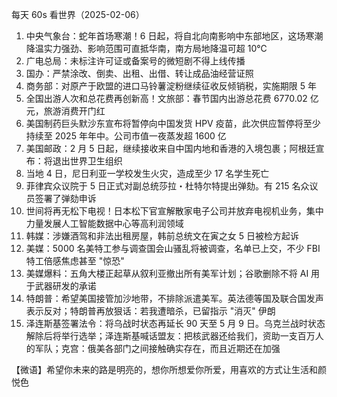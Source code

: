 每天 60s 看世界（2025-02-06）

1. 中央气象台：蛇年首场寒潮！6 日起，将自北向南影响中东部地区，这场寒潮降温实力强劲、影响范围可直抵华南，南方局地降温可超 10℃
2. 广电总局：未标注许可证或备案号的微短剧不得上线传播
3. 国办：严禁涂改、倒卖、出租、出借、转让成品油经营证照
4. 商务部：对原产于欧盟的进口马铃薯淀粉继续征收反倾销税，实施期限 5 年
5. 全国出游人次和总花费再创新高！文旅部：春节国内出游总花费 6770.02 亿元，旅游消费开门红
6. 美国制药巨头默沙东宣布将暂停向中国发货 HPV 疫苗，此次供应暂停将至少持续至 2025 年年中。公司市值一夜蒸发超 1600 亿
7. 美国邮政：2 月 5 日起，继续接收来自中国内地和香港的入境包裹；阿根廷宣布：将退出世界卫生组织
8. 当地 4 日，尼日利亚一学校发生火灾，造成至少 17 名学生死亡
9. 菲律宾众议院于 5 日正式对副总统莎拉・杜特尔特提出弹劾。有 215 名众议员签署了弹劾申诉
10. 世间将再无松下电视！日本松下官宣解散家电子公司并放弃电视机业务，集中力量发展人工智能数据中心等高利润领域
11. 韩媒：涉嫌酒驾和非法出租房屋，韩前总统文在寅之女 5 日被检方起诉
12. 美媒：5000 名美特工参与调查国会山骚乱将被调查，名单已上交，不少 FBI 特工倍感焦虑甚至 "惊恐"
13. 美媒爆料：五角大楼正起草从叙利亚撤出所有美军计划；谷歌删除不将 AI 用于武器研发的承诺
14. 特朗普：希望美国接管加沙地带，不排除派遣美军。英法德等国及联合国发声表示反对；特朗普再放狠话：若我遭暗杀，已留指示 "消灭" 伊朗
15. 泽连斯基签署法令：将乌战时状态再延长 90 天至 5 月 9 日。乌克兰战时状态解除后将举行选举；泽连斯基喊话盟友：把核武器还给我们，资助一支百万人的军队；克宫：俄美各部门之间接触确实存在，而且近期还在加强

【微语】希望你未来的路是明亮的，想你所想爱你所爱，用喜欢的方式让生活和颜悦色